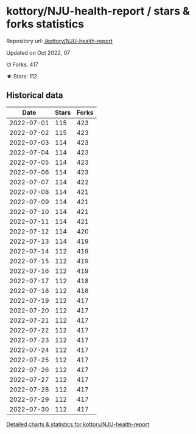 # kottory/NJU-health-report / stars & forks statistics

Repository url: [/kottory/NJU-health-report](https://github.com/kottory/NJU-health-report)

Updated on Oct 2022, 07

☋ Forks: 417

★ Stars: 112

## Historical data
| Date | Stars | Forks |
|------|-------|-------|
| 2022-07-01 | 115 | 423 | 
| 2022-07-02 | 115 | 423 | 
| 2022-07-03 | 114 | 423 | 
| 2022-07-04 | 114 | 423 | 
| 2022-07-05 | 114 | 423 | 
| 2022-07-06 | 114 | 423 | 
| 2022-07-07 | 114 | 422 | 
| 2022-07-08 | 114 | 421 | 
| 2022-07-09 | 114 | 421 | 
| 2022-07-10 | 114 | 421 | 
| 2022-07-11 | 114 | 421 | 
| 2022-07-12 | 114 | 420 | 
| 2022-07-13 | 114 | 419 | 
| 2022-07-14 | 112 | 419 | 
| 2022-07-15 | 112 | 419 | 
| 2022-07-16 | 112 | 419 | 
| 2022-07-17 | 112 | 418 | 
| 2022-07-18 | 112 | 418 | 
| 2022-07-19 | 112 | 417 | 
| 2022-07-20 | 112 | 417 | 
| 2022-07-21 | 112 | 417 | 
| 2022-07-22 | 112 | 417 | 
| 2022-07-23 | 112 | 417 | 
| 2022-07-24 | 112 | 417 | 
| 2022-07-25 | 112 | 417 | 
| 2022-07-26 | 112 | 417 | 
| 2022-07-27 | 112 | 417 | 
| 2022-07-28 | 112 | 417 | 
| 2022-07-29 | 112 | 417 | 
| 2022-07-30 | 112 | 417 | 


[Detailed charts & statistics for kottory/NJU-health-report](https://reviewgithub.com/rep/kottory/NJU-health-report)
